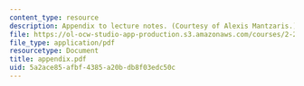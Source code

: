 ```yaml
---
content_type: resource
description: Appendix to lecture notes. (Courtesy of Alexis Mantzaris.)
file: https://ol-ocw-studio-app-production.s3.amazonaws.com/courses/2-29-numerical-marine-hydrodynamics-13-024-spring-2003/5a2ace85afbf4385a20bdb8f03edc50c_appendix.pdf
file_type: application/pdf
resourcetype: Document
title: appendix.pdf
uid: 5a2ace85-afbf-4385-a20b-db8f03edc50c
---
```


